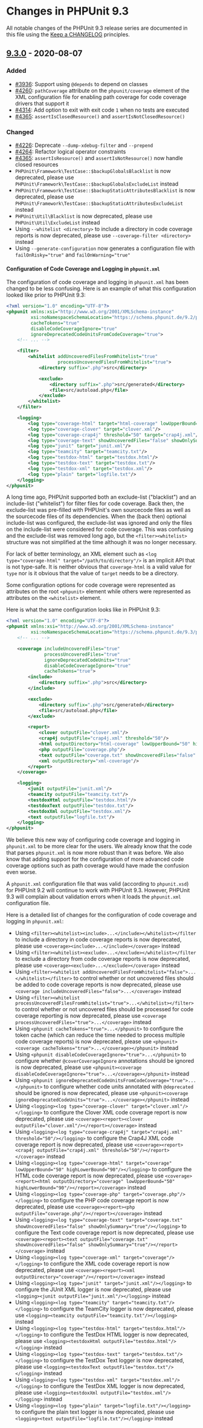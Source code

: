 # Changes in PHPUnit 9.3

All notable changes of the PHPUnit 9.3 release series are documented in this file using the [Keep a CHANGELOG](https://keepachangelog.com/) principles.

## [9.3.0] - 2020-08-07

### Added

* [#3936](https://github.com/sebastianbergmann/phpunit/pull/3936): Support using `@depends` to depend on classes
* [#4260](https://github.com/sebastianbergmann/phpunit/issues/4260): `pathCoverage` attribute on the `phpunit/coverage` element of the XML configuration file for enabling path coverage for code coverage drivers that support it
* [#4314](https://github.com/sebastianbergmann/phpunit/issues/4314): Add option to exit with exit code `1` when no tests are executed
* [#4365](https://github.com/sebastianbergmann/phpunit/pull/4365): `assertIsClosedResource()` and `assertIsNotClosedResource()`

### Changed

* [#4226](https://github.com/sebastianbergmann/phpunit/issues/4226): Deprecate `--dump-xdebug-filter` and `--prepend`
* [#4264](https://github.com/sebastianbergmann/phpunit/pull/4264): Refactor logical operator constraints
* [#4365](https://github.com/sebastianbergmann/phpunit/pull/4365): `assertIsResource()` and `assertIsNotResource()` now handle closed resources
* `PHPUnit\Framework\TestCase::$backupGlobalsBlacklist` is now deprecated, please use `PHPUnit\Framework\TestCase::$backupGlobalsExcludeList` instead
* `PHPUnit\Framework\TestCase::$backupStaticAttributesBlacklist` is now deprecated, please use `PHPUnit\Framework\TestCase::$backupStaticAttributesExcludeList` instead
* `PHPUnit\Util\Blacklist` is now deprecated, please use `PHPUnit\Util\ExcludeList` instead
* Using `--whitelist <directory>` to include a directory in code coverage reports is now deprecated, please use `--coverage-filter <directory>` instead
* Using `--generate-configuration` now generates a configuration file with `failOnRisky="true"` and `failOnWarning="true"`

#### Configuration of Code Coverage and Logging in `phpunit.xml`

The configuration of code coverage and logging in `phpunit.xml` has been changed to be less confusing. Here is an example of what this configuration looked like prior to PHPUnit 9.3:

```xml
<?xml version="1.0" encoding="UTF-8"?>
<phpunit xmlns:xsi="http://www.w3.org/2001/XMLSchema-instance"
         xsi:noNamespaceSchemaLocation="https://schema.phpunit.de/9.2/phpunit.xsd"
         cacheTokens="true"
         disableCodeCoverageIgnore="true"
         ignoreDeprecatedCodeUnitsFromCodeCoverage="true">
    <!-- ... -->

    <filter>
        <whitelist addUncoveredFilesFromWhitelist="true"
                   processUncoveredFilesFromWhitelist="true">
            <directory suffix=".php">src</directory>

            <exclude>
                <directory suffix=".php">src/generated</directory>
                <file>src/autoload.php</file>
            </exclude>
        </whitelist>
    </filter>

    <logging>
        <log type="coverage-html" target="html-coverage" lowUpperBound="50" highLowerBound="90"/>
        <log type="coverage-clover" target="clover.xml"/>
        <log type="coverage-crap4j" threshold="50" target="crap4j.xml"/>
        <log type="coverage-text" showUncoveredFiles="false" showOnlySummary="true" target="coverage.txt"/>
        <log type="junit" target="junit.xml"/>
        <log type="teamcity" target="teamcity.txt"/>
        <log type="testdox-html" target="testdox.html"/>
        <log type="testdox-text" target="testdox.txt"/>
        <log type="testdox-xml" target="testdox.xml"/>
        <log type="plain" target="logfile.txt"/>
    </logging>
</phpunit>
```

A long time ago, PHPUnit supported both an exclude-list ("blacklist") and an include-list ("whitelist") for filter files for code coverage. Back then, the exclude-list was pre-filled with PHPUnit's own sourcecode files as well as the sourcecode files of its dependencies. When the (back then) optional include-list was configured, the exclude-list was ignored and only the files on the include-list were considered for code coverage. This was confusing and the exclude-list was removed long ago, but the `<filter><whitelist>` structure was not simplified at the time although it was no longer necessary.

For lack of better terminology, an XML element such as `<log type="coverage-html" target="/path/to/directory"/>` is an implicit API that is not type-safe. It is neither obvious that `coverage-html` is a valid value for `type` nor is it obvious that the value of `target` needs to be a directory.

Some configuration options for code coverage were represented as attributes on the root `<phpunit>` element while others were represented as attributes on the `<whitelist>` element.

Here is what the same configuration looks like in PHPUnit 9.3:

```xml
<?xml version="1.0" encoding="UTF-8"?>
<phpunit xmlns:xsi="http://www.w3.org/2001/XMLSchema-instance"
         xsi:noNamespaceSchemaLocation="https://schema.phpunit.de/9.3/phpunit.xsd">
    <!-- ... -->

    <coverage includeUncoveredFiles="true"
              processUncoveredFiles="true"
              ignoreDeprecatedCodeUnits="true"
              disableCodeCoverageIgnore="true"
              cacheTokens="true">
        <include>
            <directory suffix=".php">src</directory>
        </include>

        <exclude>
            <directory suffix=".php">src/generated</directory>
            <file>src/autoload.php</file>
        </exclude>

        <report>
            <clover outputFile="clover.xml"/>
            <crap4j outputFile="crap4j.xml" threshold="50"/>
            <html outputDirectory="html-coverage" lowUpperBound="50" highLowerBound="90"/>
            <php outputFile="coverage.php"/>
            <text outputFile="coverage.txt" showUncoveredFiles="false" showOnlySummary="true"/>
            <xml outputDirectory="xml-coverage"/>
        </report>
    </coverage>

    <logging>
        <junit outputFile="junit.xml"/>
        <teamcity outputFile="teamcity.txt"/>
        <testdoxHtml outputFile="testdox.html"/>
        <testdoxText outputFile="testdox.txt"/>
        <testdoxXml outputFile="testdox.xml"/>
        <text outputFile="logfile.txt"/>
    </logging>
</phpunit>
```

We believe this new way of configuring code coverage and logging in `phpunit.xml` to be more clear for the users. We already know that the code that parses `phpunit.xml` is now more robust than it was before. We also know that adding support for the configuration of more advanced code coverage options such as path coverage would have made the confusion even worse.

A `phpunit.xml` configuration file that was valid (according to `phpunit.xsd`) for PHPUnit 9.2 will continue to work with PHPUnit 9.3. However, PHPUnit 9.3 will complain about validation errors when it loads the `phpunit.xml` configuration file.

Here is a detailed list of changes for the configuration of code coverage and logging in `phpunit.xml`:

* Using `<filter><whitelist><include>...</include></whitelist></filter` to include a directory in code coverage reports is now deprecated, please use `<coverage><include>...</include></coverage>` instead
* Using `<filter><whitelist><exclude>...</exclude></whitelist></filter` to exclude a directory from code coverage reports is now deprecated, please use `<coverage><exclude>...</exclude></coverage>` instead
* Using `<filter><whitelist addUncoveredFilesFromWhitelist="false">...</whitelist></filter>` to control whether or not uncovered files should be added to code coverage reports is now deprecated, please use `<coverage includeUncoveredFiles="false">...</coverage>` instead 
* Using `<filter><whitelist processUncoveredFilesFromWhitelist="true">...</whitelist></filter>` to control whether or not uncovered files should be processed for code coverage reporting is now deprecated, please use `<coverage processUncoveredFiles="true">...</coverage>` instead 
* Using `<phpunit cacheTokens="true">...</phpunit>` to configure the token cache (which can reduce the time needed to process multiple code coverage reports) is now deprecated, please use `<phpunit><coverage cacheTokens="true">...</coverage></phpunit>` instead
* Using `<phpunit disableCodeCoverageIgnore="true">...</phpunit>` to configure whether `@coverCoverageIgnore` annotations should be ignored is now deprecated, please use `<phpunit><coverage disableCodeCoverageIgnore="true">...</coverage></phpunit>` instead
* Using `<phpunit ignoreDeprecatedCodeUnitsFromCodeCoverage="true">...</phpunit>` to configure whether code units annotated with `@deprecated` should be ignored is now deprecated, please use `<phpunit><coverage ignoreDeprecatedCodeUnits="true">...</coverage></phpunit>` instead
* Using `<logging><log type="coverage-clover" target="clover.xml"/></logging>` to configure the Clover XML code coverage report is now deprecated, please use `<coverage><report><clover outputFile="clover.xml"/></report></coverage>` instead
* Using `<logging><log type="coverage-crap4j" target="crap4j.xml" threshold="50"/></logging>` to configure the Crap4J XML code coverage report is now deprecated, please use `<coverage><report><crap4j outputFile="crap4j.xml" threshold="50"/></report></coverage>` instead
* Using `<logging><log type="coverage-html" target="coverage" lowUpperBound="50" highLowerBound="90"/></logging>` to configure the HTML code coverage report is now deprecated, please use `<coverage><report><html outputDirectory="coverage" lowUpperBound="50" highLowerBound="90"/></report></coverage>` instead
* Using `<logging><log type="coverage-php" target="coverage.php"/></logging>` to configure the PHP code coverage report is now deprecated, please use `<coverage><report><php outputFile="coverage.php"/></report></coverage>` instead
* Using `<logging><log type="coverage-text" target="coverage.txt" showUncoveredFiles="false" showOnlySummary="true"/></logging>` to configure the Text code coverage report is now deprecated, please use `<coverage><report><text outputFile="coverage.txt" showUncoveredFiles="false" showOnlySummary="true"/></report></coverage>` instead
* Using `<logging><log type="coverage-xml" target="coverage"/></logging>` to configure the XML code coverage report is now deprecated, please use `<coverage><report><xml outputDirectory="coverage"/></report></coverage>` instead
* Using `<logging><log type="junit" target="junit.xml"/></logging>` to configure the JUnit XML logger is now deprecated, please use `<logging><junit outputFile="junit.xml"/></logging>` instead
* Using `<logging><log type="teamcity" target="teamcity.txt"/></logging>` to configure the TeamCity logger is now deprecated, please use `<logging><teamcity outputFile="teamcity.txt"/></logging>` instead
* Using `<logging><log type="testdox-html" target="testdox.html"/></logging>` to configure the TestDox HTML logger is now deprecated, please use `<logging><testdoxHtml outputFile="testdox.html"/></logging>` instead
* Using `<logging><log type="testdox-text" target="testdox.txt"/></logging>` to configure the TestDox Text logger is now deprecated, please use `<logging><testdoxText outputFile="testdox.txt"/></logging>` instead
* Using `<logging><log type="testdox-xml" target="testdox.xml"/></logging>` to configure the TestDox XML logger is now deprecated, please use `<logging><testdoxXml outputFile="testdox.xml"/></logging>` instead
* Using `<logging><log type="plain" target="logfile.txt"/></logging>` to configure the plain text logger is now deprecated, please use `<logging><text outputFile="logfile.txt"/></logging>` instead

[9.3.0]: https://github.com/sebastianbergmann/phpunit/compare/9.2...master

